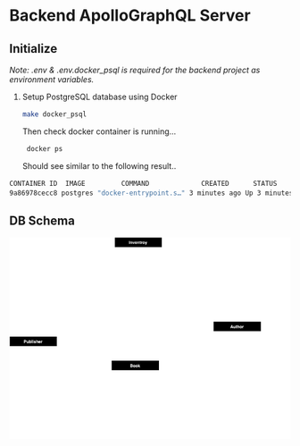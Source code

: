 # Backend ApolloGraphQL Server

## Initialize

_Note: .env & .env.docker_psql is required for the backend project as environment variables._

1. Setup PostgreSQL database using Docker

   ```sh
   make docker_psql
   ```

   Then check docker container is running...

   ```sh
    docker ps
   ```

   Should see similar to the following result..

```sh
CONTAINER ID  IMAGE         COMMAND             CREATED      STATUS           PORTS             NAMES
9a86978cecc8 postgres "docker-entrypoint.s…" 3 minutes ago Up 3 minutes 0.0.0.0:5432->5432/tcp sdb_psql
```

## DB Schema

![DB_schema_image](./assets/sbC_db.png)
